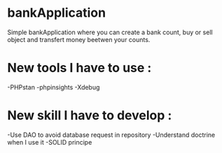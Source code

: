 # bankApplication

Simple bankApplication where you can create a bank count, buy or sell object and transfert money beetwen your counts.

# New tools I have to use : 
-PHPstan
-phpinsights
-Xdebug

# New skill I have to develop : 
-Use DAO to avoid database request in repository
-Understand doctrine when I use it
-SOLID principe
